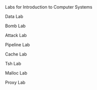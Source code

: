 Labs for Introduction to Computer Systems

Data Lab

Bomb Lab

Attack Lab

Pipeline Lab

Cache Lab

Tsh Lab

Malloc Lab

Proxy Lab

